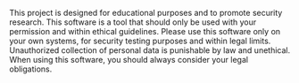 This project is designed for educational purposes and to promote security research. This software is a tool that should only be used with your permission and within ethical guidelines. Please use this software only on your own systems, for security testing purposes and within legal limits. Unauthorized collection of personal data is punishable by law and unethical. When using this software, you should always consider your legal obligations.
